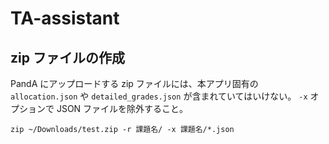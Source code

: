 # TA-assistant

## zip ファイルの作成

PandA にアップロードする zip ファイルには、本アプリ固有の `allocation.json` や `detailed_grades.json` が含まれていてはいけない。
`-x` オプションで JSON ファイルを除外すること。

```shell
zip ~/Downloads/test.zip -r 課題名/ -x 課題名/*.json
```
